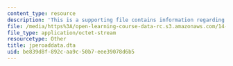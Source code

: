 ```yaml
---
content_type: resource
description: 'This is a supporting file contains information regarding Dataset: jpeordata.dta.'
file: /media/https%3A/open-learning-course-data-rc.s3.amazonaws.com/14-75-political-economy-and-economic-development-fall-2012/be839d8f892caa9c50b7eee39078d6b5_jperoaddata.dta
file_type: application/octet-stream
resourcetype: Other
title: jperoaddata.dta
uid: be839d8f-892c-aa9c-50b7-eee39078d6b5
---
```

